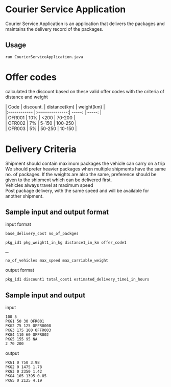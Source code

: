 # Courier Service Application

Courier Service Application is an application that delivers the packages and maintains the delivery record of the packages.


## Usage

```
run CourierServiceApplication.java
```
# Offer codes 
calculated the discount based on these valid offer codes with the criteria of distance and weight

| Code          | discount.       | distance(km) | weight(km) |\
|:------------  |:---------------:| -----:   | -----: |\
| OFR001        | 10% | <200    |  70-200      |\
| OFR002        | 7%        |   5-150   |   100-250     |\
| OFR003        | 5%       |    50-250   |     10-150   |


# Delivery Criteria
Shipment should contain maximum packages the vehicle can carry on a trip  \
We should prefer heavier packages when multiple shipments have the same no. of packages.
If the weights are also the same, preference should be given to the shipment which can be delivered first. \
Vehicles always travel at maximum speed \
Post package delivery, with the same speed and will be available for another shipment. 


## Sample input and output format
input format
```
base_delivery_cost no_of_packges

pkg_id1 pkg_weight1_in_kg distance1_in_km offer_code1

….

no_of_vehicles max_speed max_carriable_weight
```

output format

```
pkg_id1 discount1 total_cost1 estimated_delivery_time1_in_hours
```

## Sample input and output

input
```
100 5
PKG1 50 30 OFR001
PKG2 75 125 OFFR0008
PKG3 175 100 OFFR003
PKG4 110 60 OFFR002
PKG5 155 95 NA
2 70 200
```
output
```
PKG1 0 750 3.98
PKG2 0 1475 1.78
PKG3 0 2350 1.42
PKG4 105 1395 0.85
PKG5 0 2125 4.19
```